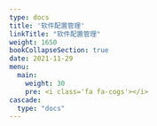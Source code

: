 ```yaml
---
type: docs
title: '软件配置管理'
linkTitle: "软件配置管理"
weight: 1650
bookCollapseSection: true
date: 2021-11-29
menu:
  main:
    weight: 30
    pre: <i class='fa fa-cogs'></i>
cascade:
  type: "docs"
---
```

